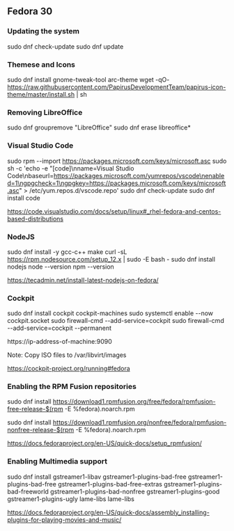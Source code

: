 ## Fedora 30

### Updating the system
sudo dnf check-update
sudo dnf update

### Themese and Icons
sudo dnf install gnome-tweak-tool arc-theme
wget -qO- https://raw.githubusercontent.com/PapirusDevelopmentTeam/papirus-icon-theme/master/install.sh | sh

### Removing LibreOffice
sudo dnf groupremove "LibreOffice"
sudo dnf erase libreoffice*

### Visual Studio Code
sudo rpm --import https://packages.microsoft.com/keys/microsoft.asc
sudo sh -c 'echo -e "[code]\nname=Visual Studio Code\nbaseurl=https://packages.microsoft.com/yumrepos/vscode\nenabled=1\ngpgcheck=1\ngpgkey=https://packages.microsoft.com/keys/microsoft.asc" > /etc/yum.repos.d/vscode.repo'
sudo dnf check-update
sudo dnf install code

https://code.visualstudio.com/docs/setup/linux#_rhel-fedora-and-centos-based-distributions

### NodeJS
sudo dnf install -y gcc-c++ make
curl -sL https://rpm.nodesource.com/setup_12.x | sudo -E bash -
sudo dnf install nodejs
node --version
npm --version

https://tecadmin.net/install-latest-nodejs-on-fedora/

### Cockpit
sudo dnf install cockpit cockpit-machines
sudo systemctl enable --now cockpit.socket
sudo firewall-cmd --add-service=cockpit
sudo firewall-cmd --add-service=cockpit --permanent

https://ip-address-of-machine:9090

Note: Copy ISO files to /var/libvirt/images

https://cockpit-project.org/running#fedora

### Enabling the RPM Fusion repositories

sudo dnf install https://download1.rpmfusion.org/free/fedora/rpmfusion-free-release-$(rpm -E %fedora).noarch.rpm

sudo dnf install https://download1.rpmfusion.org/nonfree/fedora/rpmfusion-nonfree-release-$(rpm -E %fedora).noarch.rpm

https://docs.fedoraproject.org/en-US/quick-docs/setup_rpmfusion/

### Enabling Multimedia support

sudo dnf install gstreamer1-libav gstreamer1-plugins-bad-free gstreamer1-plugins-bad-free gstreamer1-plugins-bad-free-extras gstreamer1-plugins-bad-freeworld gstreamer1-plugins-bad-nonfree gstreamer1-plugins-good gstreamer1-plugins-ugly lame-libs lame-libs

https://docs.fedoraproject.org/en-US/quick-docs/assembly_installing-plugins-for-playing-movies-and-music/
